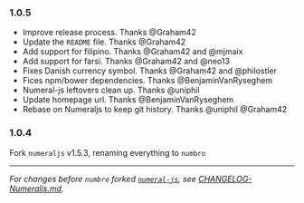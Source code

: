 ### 1.0.5

- Improve release process. Thanks @Graham42
- Update the `README` file. Thanks @Graham42
- Add support for filipino. Thanks @Graham42 and @mjmaix
- Add support for farsi. Thanks @Graham42 and @neo13
- Fixes Danish currency symbol. Thanks @Graham42 and @philostler
- Fices npm/bower dependencies. Thanks @BenjaminVanRyseghem
- Numeral-js leftovers clean up. Thanks @uniphil
- Update homepage url. Thanks @BenjaminVanRyseghem
- Rebase on Numeraljs to keep git history. Thanks @uniphil @Graham42

### 1.0.4

Fork `numeraljs` v1.5.3, renaming everything to `numbro`

----

_For changes before `numbro` forked [`numeral-js`](https://github.com/adamwdraper/Numeral-js), see [CHANGELOG-Numeraljs.md](CHANGELOG-Numeraljs.md)._
